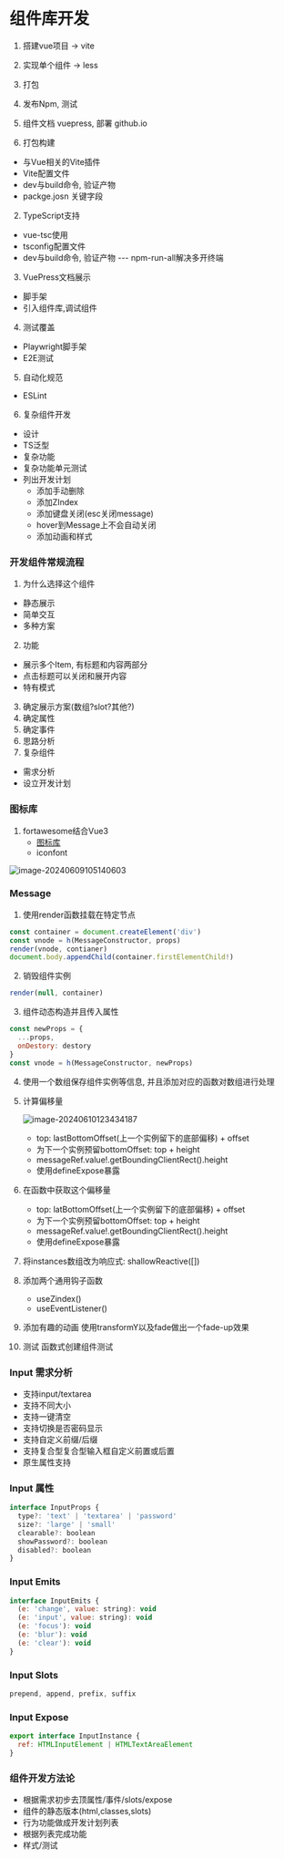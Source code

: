 # 组件库开发

1. 搭建vue项目 -> vite
2. 实现单个组件 -> less
3. 打包
4. 发布Npm, 测试
5. 组件文档 vuepress, 部署 github.io

6. 打包构建

- 与Vue相关的Vite插件
- Vite配置文件
- dev与build命令, 验证产物
- packge.josn 关键字段

2. TypeScript支持

- vue-tsc使用
- tsconfig配置文件
- dev与build命令, 验证产物 --- npm-run-all解决多开终端

3. VuePress文档展示

- 脚手架
- 引入组件库,调试组件

4. 测试覆盖

- Playwright脚手架
- E2E测试

5. 自动化规范

- ESLint

6. 复杂组件开发

- 设计
- TS泛型
- 复杂功能
- 复杂功能单元测试
- 列出开发计划
  - 添加手动删除
  - 添加ZIndex
  - 添加键盘关闭(esc关闭message)
  - hover到Message上不会自动关闭
  - 添加动画和样式

### 开发组件常规流程

1. 为什么选择这个组件

- 静态展示
- 简单交互
- 多种方案

2. 功能

- 展示多个Item, 有标题和内容两部分
- 点击标题可以关闭和展开内容
- 特有模式

3. 确定展示方案(数组?slot?其他?)
4. 确定属性
5. 确定事件
6. 思路分析
7. 复杂组件

- 需求分析
- 设立开发计划

### 图标库

1. fortawesome结合Vue3
   - [图标库](https://fontawesome.com/search?o=r&m=free)
   - iconfont

![image-20240609105140603](https://p.ipic.vip/oewcwj.png)

### Message

1. 使用render函数挂载在特定节点

```js
const container = document.createElement('div')
const vnode = h(MessageConstructor, props)
render(vnode, contianer)
document.body.appendChild(container.firstElementChild!)
```

2. 销毁组件实例

```js
render(null, container)
```

3. 组件动态构造并且传入属性

```js
const newProps = {
  ...props,
  onDestory: destory
}
const vnode = h(MessageConstructor, newProps)
```

4. 使用一个数组保存组件实例等信息, 并且添加对应的函数对数组进行处理

5. 计算偏移量

   ![image-20240610123434187](https://p.ipic.vip/niaje4.png)

   - top: lastBottomOffset(上一个实例留下的底部偏移) + offset
   - 为下一个实例预留bottomOffset: top + height
   - messageRef.value!.getBoundingClientRect().height
   - 使用defineExpose暴露

6. 在函数中获取这个偏移量

   - top: latBottomOffset(上一个实例留下的底部偏移) + offset
   - 为下一个实例预留bottomOffset: top + height
   - messageRef.value!.getBoundingClientRect().height
   - 使用defineExpose暴露

7. 将instances数组改为响应式: shallowReactive([])

8. 添加两个通用钩子函数

   - useZindex()
   - useEventListener()

9. 添加有趣的动画 使用transformY以及fade做出一个fade-up效果

10. 测试 函数式创建组件测试

### Input 需求分析

- 支持input/textarea
- 支持不同大小
- 支持一键清空
- 支持切换是否密码显示
- 支持自定义前缀/后缀
- 支持复合型复合型输入框自定义前置或后置
- 原生属性支持

### Input 属性

```js
interface InputProps {
  type?: 'text' | 'textarea' | 'password'
  size?: 'large' | 'small'
  clearable?: boolean
  showPassword?: boolean
  disabled?: boolean
}
```

### Input Emits

```js
interface InputEmits {
  (e: 'change', value: string): void
  (e: 'input', value: string): void
  (e: 'focus'): void
  (e: 'blur'): void
  (e: 'clear'): void
}
```

### Input Slots

```js
prepend, append, prefix, suffix
```

### Input Expose

```js
export interface InputInstance {
  ref: HTMLInputElement | HTMLTextAreaElement
}
```

### 组件开发方法论

- 根据需求初步去顶属性/事件/slots/expose
- 组件的静态版本(html,classes,slots)
- 行为功能做成开发计划列表
- 根据列表完成功能
- 样式/测试
